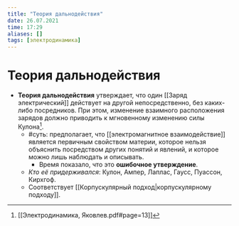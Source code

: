 ```yaml
---
title: "Теория дальнодействия"
date: 26.07.2021
time: 17:29
aliases: []
tags: [электродинамика]
---
```


# Теория дальнодействия

- **Теория дальнодействия** утверждает, что один [[Заряд электрический]] действует на другой непосредственно, без каких-либо посредников. При этом, изменение взаимного расположения зарядов должно приводить к мгновенному изменению силы Кулона[^1]. 
	- #суть: предполагает, что [[электромагнитное взаимодействие]] является первичным свойством материи, которое нельзя объяснить посредством других понятий и явлений, и которое можно лишь наблюдать и описывать. 
		- Время показало, что это **ошибочное утверждение**. 
	- *Кто её придерживался*: Кулон, Ампер, Лаплас, Гаусс, Пуассон, Кирхгоф. 
	- Соответствует [[Корпускулярный подход|корпускулярному подходу]].

[^1]: [[Электродинамика, Яковлев.pdf#page=13]]